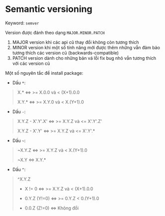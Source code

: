 # Semantic versioning 
Keyword: `semver`

Version được đánh theo dạng `MAJOR.MINOR.PATCH`
1. MAJOR version khi các api cũ thay đổi không còn tương thích
2. MINOR version khi một số tính năng mới được thêm những vẫn đảm bảo tương thích các version cũ (backwards-compatible)
3. PATCH version dành cho những bản vá lỗi fix bug nhỏ vẫn tương thích với các version cũ

Một số nguyên tắc để install package:
- Dấu `*`:
> X.* <=>  >= X.0.0 và < (X+1).0.0
>
> X.Y.* <=>  >= X.Y.0 và < X.(Y+1).0

- Dấu `-`:
> X.Y.Z - X'.Y'.X' <=>  >= X.Y.Z và <= X'.Y'.Z'
>
> X.Y.Z - X'.Y'  <=>  >= X.Y.Z và <= X'.Y'.*

- Dấu `~`:
> ~X.Y.Z  <=>  >= X.Y.Z và < X.(Y+1).0
>
> ~X.Y  <=> X.Y.*

- Dấu `^`:
> ^X.Y.Z
>
> - X != 0  <=> >= X.Y.Z và < (X+1).0.0
>
> - 0.Y.Z (Y!=0) <=> >= 0.Y.Z < 0.(Y+1).0
>
> - 0.0.Z (Z!=0) <=>  Không đổi
